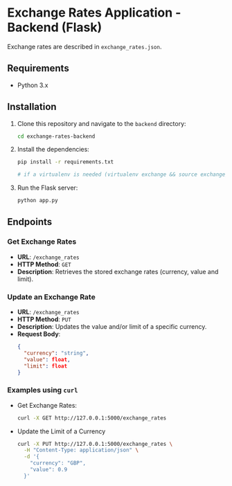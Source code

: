 
# Exchange Rates Application - Backend (Flask)

Exchange rates are described in `exchange_rates.json`.

## Requirements

- Python 3.x

## Installation

1. Clone this repository and navigate to the `backend` directory:
    ```sh
    cd exchange-rates-backend
    ```

2. Install the dependencies:
    ```sh
    pip install -r requirements.txt

    # if a virtualenv is needed (virtualenv exchange && source exchange/bin/activate) before pip install command
    ```

3. Run the Flask server:
    ```sh
    python app.py
    ```

## Endpoints

### Get Exchange Rates

- **URL**: `/exchange_rates`
- **HTTP Method**: `GET`
- **Description**: Retrieves the stored exchange rates (currency, value and limit).

### Update an Exchange Rate

- **URL**: `/exchange_rates`
- **HTTP Method**: `PUT`
- **Description**: Updates the value and/or limit of a specific currency.
- **Request Body**:
    ```json
    {
      "currency": "string",
      "value": float,
      "limit": float
    }
    ```

### Examples using `curl`

- Get Exchange Rates:
  ```sh
  curl -X GET http://127.0.0.1:5000/exchange_rates
  ```
- Update the Limit of a Currency
  ```sh
  curl -X PUT http://127.0.0.1:5000/exchange_rates \
    -H "Content-Type: application/json" \
    -d '{
      "currency": "GBP",
      "value": 0.9
    }'
  ```
